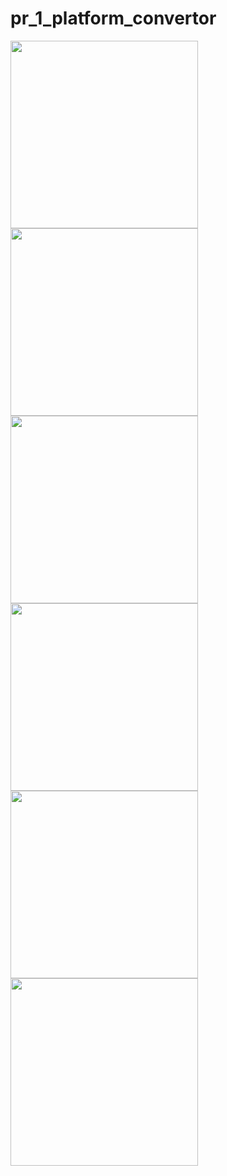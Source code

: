 # pr_1_platform_convertor


<img src = "https://github.com/nikunjparmar21899/advanced_flutter/assets/121547318/ae6f8ef1-524b-4598-878c-3d05c5307172" width = "300">

<img src = "https://github.com/nikunjparmar21899/advanced_flutter/assets/121547318/b23244e6-8fc5-49ee-ab6e-ae32a72affc4" width = "300">



<img src = "https://github.com/nikunjparmar21899/advanced_flutter/assets/121547318/8567e4cf-5815-463e-be56-a6faec1f2ae1" width = "300">



<img src = "https://github.com/nikunjparmar21899/advanced_flutter/assets/121547318/971bab7f-c5cd-4dfe-8e86-7ebd6e9f998d" width = "300">



<img src = "https://github.com/nikunjparmar21899/advanced_flutter/assets/121547318/5dde8f74-89ac-453a-8792-f7cac08b626f" width = "300">



<img src = "https://github.com/nikunjparmar21899/advanced_flutter/assets/121547318/fe12d21c-0e70-4f61-b703-665b2d2c59a0" width = "300">


